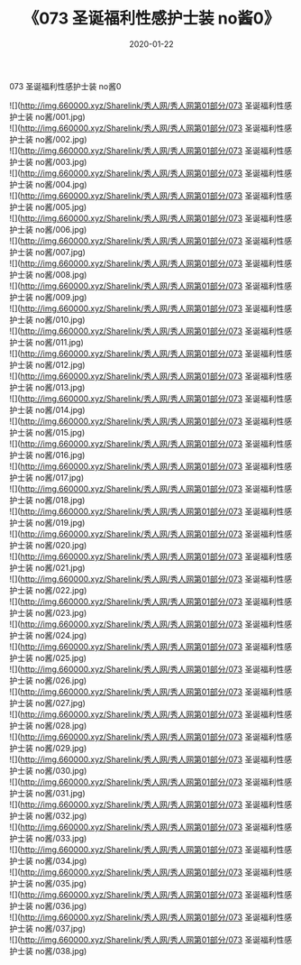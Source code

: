 ﻿---
layout: post
title:  《073 圣诞福利性感护士装 no酱0》
date:   2020-01-22
img: http://img.660000.xyz/Sharelink/秀人网/秀人网第01部分/073 圣诞福利性感护士装 no酱0/000.jpg
categories: [美女, 清纯, 唯美]
---

073 圣诞福利性感护士装 no酱0

  ![](http://img.660000.xyz/Sharelink/秀人网/秀人网第01部分/073 圣诞福利性感护士装 no酱/001.jpg) <br> ![](http://img.660000.xyz/Sharelink/秀人网/秀人网第01部分/073 圣诞福利性感护士装 no酱/002.jpg) <br> ![](http://img.660000.xyz/Sharelink/秀人网/秀人网第01部分/073 圣诞福利性感护士装 no酱/003.jpg) <br> ![](http://img.660000.xyz/Sharelink/秀人网/秀人网第01部分/073 圣诞福利性感护士装 no酱/004.jpg) <br> ![](http://img.660000.xyz/Sharelink/秀人网/秀人网第01部分/073 圣诞福利性感护士装 no酱/005.jpg) <br> ![](http://img.660000.xyz/Sharelink/秀人网/秀人网第01部分/073 圣诞福利性感护士装 no酱/006.jpg) <br> ![](http://img.660000.xyz/Sharelink/秀人网/秀人网第01部分/073 圣诞福利性感护士装 no酱/007.jpg) <br> ![](http://img.660000.xyz/Sharelink/秀人网/秀人网第01部分/073 圣诞福利性感护士装 no酱/008.jpg) <br> ![](http://img.660000.xyz/Sharelink/秀人网/秀人网第01部分/073 圣诞福利性感护士装 no酱/009.jpg) <br> ![](http://img.660000.xyz/Sharelink/秀人网/秀人网第01部分/073 圣诞福利性感护士装 no酱/010.jpg) <br> ![](http://img.660000.xyz/Sharelink/秀人网/秀人网第01部分/073 圣诞福利性感护士装 no酱/011.jpg) <br> ![](http://img.660000.xyz/Sharelink/秀人网/秀人网第01部分/073 圣诞福利性感护士装 no酱/012.jpg) <br> ![](http://img.660000.xyz/Sharelink/秀人网/秀人网第01部分/073 圣诞福利性感护士装 no酱/013.jpg) <br> ![](http://img.660000.xyz/Sharelink/秀人网/秀人网第01部分/073 圣诞福利性感护士装 no酱/014.jpg) <br> ![](http://img.660000.xyz/Sharelink/秀人网/秀人网第01部分/073 圣诞福利性感护士装 no酱/015.jpg) <br> ![](http://img.660000.xyz/Sharelink/秀人网/秀人网第01部分/073 圣诞福利性感护士装 no酱/016.jpg) <br> ![](http://img.660000.xyz/Sharelink/秀人网/秀人网第01部分/073 圣诞福利性感护士装 no酱/017.jpg) <br> ![](http://img.660000.xyz/Sharelink/秀人网/秀人网第01部分/073 圣诞福利性感护士装 no酱/018.jpg) <br> ![](http://img.660000.xyz/Sharelink/秀人网/秀人网第01部分/073 圣诞福利性感护士装 no酱/019.jpg) <br> ![](http://img.660000.xyz/Sharelink/秀人网/秀人网第01部分/073 圣诞福利性感护士装 no酱/020.jpg) <br> ![](http://img.660000.xyz/Sharelink/秀人网/秀人网第01部分/073 圣诞福利性感护士装 no酱/021.jpg) <br> ![](http://img.660000.xyz/Sharelink/秀人网/秀人网第01部分/073 圣诞福利性感护士装 no酱/022.jpg) <br> ![](http://img.660000.xyz/Sharelink/秀人网/秀人网第01部分/073 圣诞福利性感护士装 no酱/023.jpg) <br> ![](http://img.660000.xyz/Sharelink/秀人网/秀人网第01部分/073 圣诞福利性感护士装 no酱/024.jpg) <br> ![](http://img.660000.xyz/Sharelink/秀人网/秀人网第01部分/073 圣诞福利性感护士装 no酱/025.jpg) <br> ![](http://img.660000.xyz/Sharelink/秀人网/秀人网第01部分/073 圣诞福利性感护士装 no酱/026.jpg) <br> ![](http://img.660000.xyz/Sharelink/秀人网/秀人网第01部分/073 圣诞福利性感护士装 no酱/027.jpg) <br> ![](http://img.660000.xyz/Sharelink/秀人网/秀人网第01部分/073 圣诞福利性感护士装 no酱/028.jpg) <br> ![](http://img.660000.xyz/Sharelink/秀人网/秀人网第01部分/073 圣诞福利性感护士装 no酱/029.jpg) <br> ![](http://img.660000.xyz/Sharelink/秀人网/秀人网第01部分/073 圣诞福利性感护士装 no酱/030.jpg) <br> ![](http://img.660000.xyz/Sharelink/秀人网/秀人网第01部分/073 圣诞福利性感护士装 no酱/031.jpg) <br> ![](http://img.660000.xyz/Sharelink/秀人网/秀人网第01部分/073 圣诞福利性感护士装 no酱/032.jpg) <br> ![](http://img.660000.xyz/Sharelink/秀人网/秀人网第01部分/073 圣诞福利性感护士装 no酱/033.jpg) <br> ![](http://img.660000.xyz/Sharelink/秀人网/秀人网第01部分/073 圣诞福利性感护士装 no酱/034.jpg) <br> ![](http://img.660000.xyz/Sharelink/秀人网/秀人网第01部分/073 圣诞福利性感护士装 no酱/035.jpg) <br> ![](http://img.660000.xyz/Sharelink/秀人网/秀人网第01部分/073 圣诞福利性感护士装 no酱/036.jpg) <br> ![](http://img.660000.xyz/Sharelink/秀人网/秀人网第01部分/073 圣诞福利性感护士装 no酱/037.jpg) <br> ![](http://img.660000.xyz/Sharelink/秀人网/秀人网第01部分/073 圣诞福利性感护士装 no酱/038.jpg) <br>